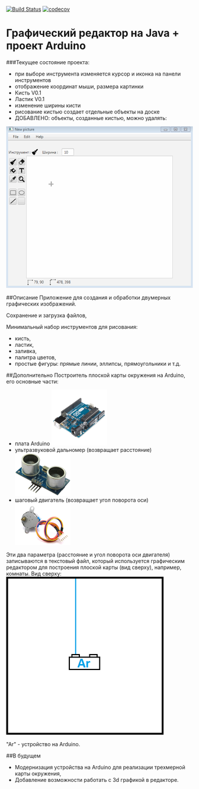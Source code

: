 ﻿[![Build Status](https://travis-ci.org/marinchenkova/Project.svg?branch=master)](https://travis-ci.org/marinchenkova/Project)
[![codecov](https://codecov.io/gh/marinchenkova/Project/branch/master/graph/badge.svg)](https://codecov.io/gh/marinchenkova/Project)

# Графический редактор на Java + проект Arduino

###Текущее состояние проекта:
- при выборе инструмента изменяется курсор и иконка на панели инструментов
- отображение координат мыши, размера картинки
- Кисть V0.1
- Ластик V0.1
- изменение ширины кисти
- рисование кистью создает отдельные объекты на доске
- ДОБАВЛЕНО: объекты, созданные кистью, можно удалять:


![alt text](images/Versions/8.gif)


##Описание
Приложение для создания и обработки двумерных графических изображений.

Сохранение и загрузка файлов,

Минимальный набор инструментов для рисования:
- кисть,
- ластик,
- заливка,
- палитра цветов,
- простые фигуры: прямые линии, эллипсы, прямоугольники и т.д.

##Дополнительно
  Построитель плоской карты окружения на Arduino, его основные части: 
  - плата Arduino                                    ![alt text](images/README/arduino-uno.png)
  - ультразвуковой дальномер (возвращает расстояние) ![alt text](images/README/hc-sr04.png)
  - шаговый двигатель (возвращает угол поворота оси) ![alt text](images/README/motor.png)
  
Эти два параметра (расстояние и угол поворота оси двигателя) записываются в текстовый файл, который используется графическим редактором для построения плоской карты (вид сверху), например, комнаты.
Вид сверху:
![alt text](images/README/Arduino.gif)

"Ar" - устройство на Arduino.

##В будущем
  - Модернизация устройства на Arduino для реализации трехмерной карты окружения,
  - Добавление возможности работать с 3d графикой в редакторе.
